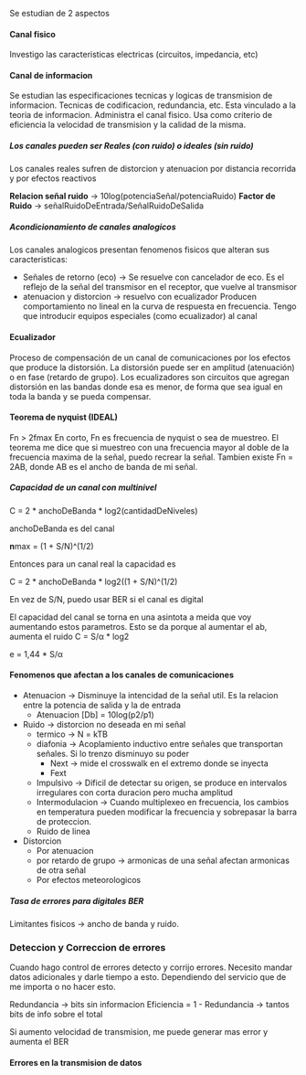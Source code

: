 Se estudian de 2 aspectos
#### Canal fisico
Investigo las caracteristicas electricas (circuitos, impedancia, etc)

#### Canal de informacion
Se estudian las especificaciones  tecnicas y logicas de transmision de informacion. Tecnicas de codificacion, redundancia, etc. Esta vinculado a la teoria de informacion. Administra el canal fisico. Usa como criterio de eficiencia la velocidad de transmision y la calidad de la misma.

##### Los canales pueden ser Reales (con ruido) o ideales (sin ruido)

Los canales reales sufren de distorcion y atenuacion por distancia recorrida y por efectos reactivos

**Relacion señal ruido** -> 10log(potenciaSeñal/potenciaRuido)
**Factor de Ruido** -> señalRuidoDeEntrada/SeñalRuidoDeSalida

##### Acondicionamiento de canales analogicos
Los canales analogicos presentan fenomenos fisicos que alteran sus caracteristicas:
- Señales de retorno (eco) -> Se resuelve con cancelador de eco. Es el reflejo de la señal del transmisor en el receptor, que vuelve al transmisor
- atenuacion y distorcion -> resuelvo con ecualizador
Producen comportamiento no lineal en la curva de respuesta en frecuencia. Tengo que introducir equipos especiales (como ecualizador) al canal

#### Ecualizador
Proceso de compensación de un canal de comunicaciones por los efectos que produce la distorsión. La distorsión puede ser en amplitud (atenuación) o en fase
(retardo de grupo).
Los ecualizadores son circuitos que agregan distorsión en las
bandas donde esa es menor, de forma que sea igual en toda
la banda y se pueda compensar.

#### Teorema de nyquist (IDEAL)
Fn > 2fmax 
En corto, Fn es frecuencia de nyquist o sea de muestreo. El teorema me dice que si muestreo con una frecuencia mayor al doble de la frecuencia maxima de la señal, puedo recrear la señal. Tambien existe Fn = 2AB, donde AB es el ancho de banda de mi señal.
##### Capacidad de un canal con multinivel
C = 2 * anchoDeBanda * log2(cantidadDeNiveles)

anchoDeBanda es del canal

**n**max  = (1 + S/N)^(1/2)

Entonces para un canal real la capacidad es 

C = 2 * anchoDeBanda * log2((1 + S/N)^(1/2)

En vez de S/N, puedo usar BER si el canal es digital

El capacidad del canal se torna en una asintota a meida que voy aumentando estos parametros. Esto se da porque al aumentar el ab, aumenta el ruido
C = S/α * log2

e = 1,44 * S/α

#### Fenomenos que afectan a los canales de comunicaciones

- Atenuacion -> Disminuye la intencidad de la señal util. Es la relacion entre la potencia de salida y la de entrada
	- Atenuacion [Db] = 10log(p2/p1)
-  Ruido -> distorcion no deseada en mi señal
	- termico -> N  = kTB
	- diafonia -> Acoplamiento inductivo entre señales que transportan señales. Si lo trenzo disminuyo su poder
		- Next -> mide el crosswalk en el extremo donde se inyecta
		- Fext
	- Impulsivo -> Dificil de detectar su origen, se produce en intervalos irregulares con corta duracion pero mucha amplitud
	- Intermodulacion -> Cuando multiplexeo en frecuencia, los cambios en temperatura pueden modificar la frecuencia y sobrepasar la barra de proteccion.
	- Ruido de linea
- Distorcion
	- Por atenuacion
	- por retardo de grupo -> armonicas de una señal afectan armonicas de otra señal
	- Por efectos meteorologicos
##### Tasa de errores para digitales BER
Limitantes fisicos -> ancho de banda y ruido.

### Deteccion y Correccion de errores
Cuando hago control de errores detecto y corrijo errores. Necesito mandar datos adicionales y darle tiempo a esto. Dependiendo del servicio que de me importa o no hacer esto.

Redundancia -> bits sin informacion
Eficiencia = 1 - Redundancia -> tantos bits de info sobre el total

Si aumento velocidad de transmision, me puede generar mas error y aumenta el BER


#### Errores en la transmision de datos



